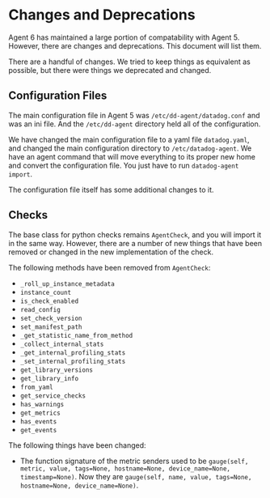 # Changes and Deprecations

Agent 6 has maintained a large portion of compatability with Agent 5. However, there are changes and deprecations. This document will list them.

There are a handful of changes. We tried to keep things as equivalent as possible, but there were things we deprecated and changed.

## Configuration Files

The main configuration file in Agent 5 was `/etc/dd-agent/datadog.conf` and was an ini file. And the `/etc/dd-agent` directory held all of the configuration.

We have changed the main configuration file to a yaml file `datadog.yaml`, and changed the main configuration directory to `/etc/datadog-agent`. We have an agent command that will move everything to its proper new home and convert the configuration file. You just have to run `datadog-agent import`.

The configuration file itself has some additional changes to it. <!-- detail changes -->

## Checks

The base class for python checks remains `AgentCheck`, and you will import it in the same way. However, there are a number of new things that have been removed or changed in the new implementation of the check.

The following methods have been removed from `AgentCheck`:

* `_roll_up_instance_metadata`
* `instance_count`
* `is_check_enabled`
* `read_config`
* `set_check_version`
* `set_manifest_path`
* `_get_statistic_name_from_method`
* `_collect_internal_stats`
* `_get_internal_profiling_stats`
* `_set_internal_profiling_stats`
* `get_library_versions`
* `get_library_info`
* `from_yaml`
* `get_service_checks`
* `has_warnings`
* `get_metrics`
* `has_events`
* `get_events`

The following things have been changed:

* The function signature of the metric senders used to be `gauge(self, metric, value, tags=None, hostname=None, device_name=None, timestamp=None)`. Now they are `gauge(self, name, value, tags=None, hostname=None, device_name=None)`.
